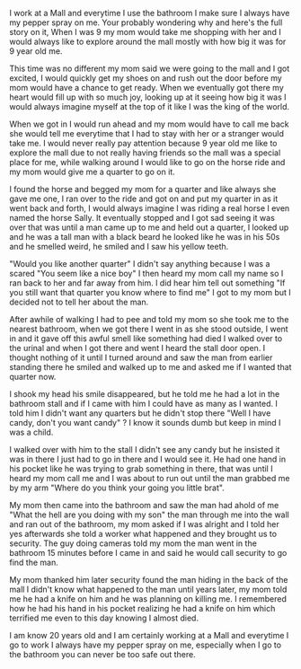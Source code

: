 I work at a Mall and everytime I use the bathroom I make sure I always have my pepper spray on me. Your probably wondering why and here's the full story on it, When I was 9 my mom would take me shopping with her and I would always like to explore around the mall mostly with how big it was for 9 year old me.

This time was no different my mom said we were going to the mall and I got excited, I would quickly get my shoes on and rush out the door before my mom would have a chance to get ready. When we eventually got there my heart would fill up with so much joy, looking up at it seeing how big it was I would always imagine myself at the top of it like I was the king of the world. 

When we got in I would run ahead and my mom would have to call me back she would tell me everytime that I had to stay with her or a stranger would take me. I would never really pay attention because 9 year old me like to explore the mall due to not really having friends so the mall was a special place for me, while walking around I would like to go on the horse ride and my mom would give me a quarter to go on it. 

I found the horse and begged my mom for a quarter and like always she gave me one, I ran over to the ride and got on and put my quarter in as it went back and forth, I would always imagine I was riding a real horse I even named the horse Sally. It eventually stopped and I got sad seeing it was over that was until a man came up to me and held out a quarter, I looked up and he was a tall man with a black beard he looked like he was in his 50s and he smelled weird, he smiled and I saw his yellow teeth.

"Would you like another quarter" I didn't say anything because I was a scared "You seem like a nice boy" I then heard my mom call my name so I ran back to her and far away from him. I did hear him tell out something "If you still want that quarter you know where to find me" I got to my mom but I decided not to tell her about the man.

After awhile of walking I had to pee and told my mom so she took me to the nearest bathroom, when we got there I went in as she stood outside, I went in and it gave off this awful smell like something had died I walked over to the urinal and when I got there and went I heard the stall door open. I thought nothing of it until I turned around and saw the man from earlier standing there he smiled and walked up to me and asked me if I wanted that quarter now.

I shook my head his smile disappeared, but he told me he had a lot in the bathroom stall and if I came with him I could have as many as I wanted. I told him I didn't want any quarters but he didn't stop there "Well I have candy, don't you want candy" ? I know it sounds dumb but keep in mind I was a child.

I walked over with him to the stall I didn't see any candy but he insisted it was in there I just had to go in there and I would see it. He had one hand in his pocket like he was trying to grab something in there, that was until I heard my mom call me and I was about to run out until the man grabbed me by my arm "Where do you think your going you little brat".

My mom then came into the bathroom and saw the man had ahold of me "What the hell are you doing with my son" the man through me into the wall and ran out of the bathroom, my mom asked if I was alright and I told her yes afterwards she told a worker what happened and they brought us to security. The guy doing cameras told my mom the man went in the bathroom 15 minutes before I came in and said he would call security to go find the man.

My mom thanked him later security found the man hiding in the back of the mall I didn't know what happened to the man until years later, my mom told me he had a knife on him and he was planning on killing me. I remembered how he had his hand in his pocket realizing he had a knife on him which terrified me even to this day knowing I almost died.

I am know 20 years old and I am certainly working at a Mall and everytime I go to work I always have my pepper spray on me, especially when I go to the bathroom you can never be too safe out there.